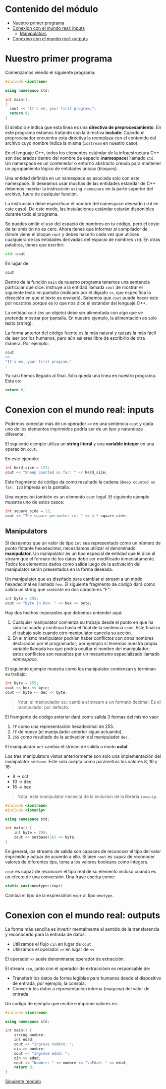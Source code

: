 # Contenido del módulo

* [Nuestro primer programa](#nuestro-primer-programa)
* [Conexion con el mundo real: inputs](#conexion-con-el-mundo-real-inputs)
	* [Manipulators](#manipulators)
* [Conexino con el mundo real: outputs](#conexion-con-el-mundo-real-outputs)
# Nuestro primer programa
Comenzamos viendo el siguiente programa:
```cpp
#include <iostream>

using namespace std;

int main()
{
  cout << "It's me, your first program.";
  return 0;
}
``` 
El simbolo `#` indica que esta linea es una **directiva de preprocesamiento**. En este programa estamos tratando con la directiva **include**. Cuando el preprocesador encuentra esta directiva la reemplaza con el contenido del archivo cuyo nombre indica la misma (`iostream` en nuestro caso).

En el lenguaje C++, todos los elementos estándar de la infraestructura C++ son declarados dentro del nombre de espacio (**namespace**) llamado `std`. Un namespace es un contenedor o entorno abstracto creado para mantener un agrupamiento lógico de entidades únicas (bloques).

Una entidad definida en un namespace es asociada solo con este namespace. Si deseamos usar muchas de las entidades estandar de C++ debemos insertar la instrucción `using namespace` en la parte superior del archivo, fuera de cualquier función.

La instrucción debe especificar el nombre del namespace deseado (`std` en este caso). De este modo, las instalaciones estándar estarán disponibles durante todo el programa.

Se puedes omitir el uso del espacio de nombres en tu código, pero el coste de tal omisión no es cero. Ahora tienes que informar al compilador de dónde viene el bloque `cout` y debes hacerlo cada vez que utilices cualquiera de las entidades derivadas del espacio de nombres `std`. En otras palabras, tienes que escribir:
```cpp
std::cout
```

En lugar de: 
```cpp
cout
```

Dentro de la función `main` de nuestro programa tenemos una sentencia particular que dice: instruye a la entidad llamada `cout` de mostrar el siguiente texto en pantalla (indicado por el dígrafo `<<`, que especifica la dirección en que el texto es enviado). Sabemos que `cout` puede hacer esto por nosotros porque es lo que nos dice el estandar del lenguaje C++.

La entidad `cout` (es un objeto) debe ser alimentada con algo que se pretenda mostrar por pantalla. En nuestro ejemplo, la alimentación es solo texto (string).

La forma anterior del código fuente es la más natural y quizás la más fácil de leer por los humanos, pero aún así eres libre de escribirlo de otra manera. Por ejemplo:
```cpp
cout
<<
"It's me, your first program."
;
```

Ya casi hemos llegado al final. Sólo queda una línea en nuestro programa. Esta es:

```cpp
return 0;
```

# Conexion con el mundo real: inputs
Podemos conectar más de un operador `<<` en una sentencia `cout` y cada uno de los elementos imprimidos podría ser de un tipo y naturaleza diferente.

El siguiente ejemplo utiliza un **string literal** y una **variable integer** en una operación `cout`.

En este ejemplo:
```cpp
int herd_size = 123;
cout << "Sheep counted so far: " << herd_size;
```

Este fragmento de código da como resultado la cadena `Sheep counted so far: 123` impresa en la pantalla.

Una expresión también es un elemento `cout` legal. El siguiente ejemplo muestra uno de estos casos:
```cpp
int square_side = 12;
cout << "The square perimeter is: " << 4 * square_side;
```
## Manipulators
Si deseamos que un valor de tipo `int` sea representado como un número de punto flotante hexadecimal, necesitamos utilizar el denominado **manipulator**. Un manipulator es un tipo especial de entidad que le dice al stream que el formato de los datos debe ser modificado inmediatamente. Todos los elementos dados como salida luego de la activación del manipulator serán presentados en la forma deseada.

Un manipulator que es diseñado para cambiar el stream a un modo hexadecimal es llamado `hex`. El siguiente fragmento de código dará como salida un string que consiste en dos caracteres "F":
```cpp
int byte = 255;
cout << "Byte in hex: " << hex << byte;
```

Hay dos hechos imporantes que debemos entender aquí:

1. Cualquier manipulator comienza su trabajo desde el punto en que ha sido colocado y continua hasta el final de la sentencia `cout`. Este finaliza el trabajo solo cuando otro manipulator cancela su acción.
2. En el mismo manipulator podrían haber conflictos con otros nombres declarados por el programador; por ejemplo si tenemos nuestra propia variable llamada `hex` que podría ocultar el nombre del manipulador; estos conflictos son resueltos por un mecanismo especializado llamado *namespace*.

El siguiente ejemplo muestra como los manipulator comienzan y terminan su trabajo:
```cpp
int byte = 255;
cout << hex << byte;
cout << byte << dec << byte;
``` 
> Nota: el manipulador `dec` cambia el stream a un formato decimal. Es el manipulador por defecto.

El framgento de código anterior dará como salida 3 formas del mismo vaor:
1. `FF` como una representación hexadecimal de 255.
2. `FF` de nuevo (el manipulador anterior sigue actuando).
3. `255` como resultado de la activación del manipulador `dec`.

El manipulador `oct` cambia el stream de salida a modo **octal**.

Los tres manipulators vistos anteriormente son solo una implementación del manipulator `setbase`. Este solo acepta como parámetros los valores 8, 10 y 16:
* 8 -> oct
* 10 -> dec
* 16 -> hex

> Nota: este manipulator necesita de la inclusion de la librería `iomanip`.

```cpp
#include <iostream>
#include <iomanip>

using namespace std;

int main() {
	int byte = 255;
	cout << setbase(16) << byte;
}
```

En general, los streams de salida son capaces de reconocer el tipo del valor imprimido y actuar de acuerdo a ello. Si  bien `cout` es capaz de reconocer valores de diferentes tips, toma a los valores booleans como integers.

`cout` es capaz de reconocer el tipo real de su elemento incluso cuando es un efecto de una conversión. Una frase escrita como:
```cpp
static_cast<newtype>(expr)
```
Cambia el tipo de la expressiñon `expr` al tipo `newtype`.

# Conexion con el mundo real: outputs
La forma más sencilla es invertir mentalmente el sentido de la transferencia y reconocerlo para la entrada de datos:
* Utilizamos el flujo `cin` en lugar de `cout`
* Utilizamos el operador `>>` en lugar de `<<`

El operador `>>` suele denominarse operador de extracción.

El stream `cin`, junto con el operador de extraccióon es responsable de:
* Transferir los datos de forma legiblae para humanos desde el dispositivo de entrada, por ejemplo, la consola.
* Convertir los datos a representación interna (maquina) del valor de entrada.

Un codigo de ejemplo que recibe e imprime valores es:
```cpp
#include <iostream>

using namespace std;

int main() {
	string nombre;
	int edad;
	cout << "Ingrese nombre: ";
	cin >> nombre;
	cout << "Ingrese edad: ";
	cin >> edad;
	cout << "Nombre: " << nombre << "\nEdad: " << edad;
	return 0;
}
```

[Siguiente módulo](Modulo%202.md)
